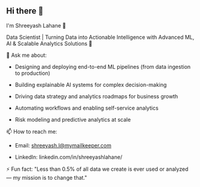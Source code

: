 ## Hi there 👋
I'm Shreeyash Lahane 🎯

Data Scientist | Turning Data into Actionable Intelligence with Advanced ML, AI & Scalable Analytics Solutions 🚀

💬 Ask me about:

 - Designing and deploying end-to-end ML pipelines (from data ingestion to production)

 - Building explainable AI systems for complex decision-making

 - Driving data strategy and analytics roadmaps for business growth

 - Automating workflows and enabling self-service analytics

 - Risk modeling and predictive analytics at scale

📫 How to reach me:

 - Email: shreeyash.l@mymailkeeper.com

 - LinkedIn: linkedin.com/in/shreeyashlahane/

⚡ Fun fact: "Less than 0.5% of all data we create is ever used or analyzed — my mission is to change that."
<!--
**shreeyashl333/shreeyashl333** is a ✨ _special_ ✨ repository because its `README.md` (this file) appears on your GitHub profile.

Here are some ideas to get you started:

- 🔭 I’m currently working on ...
- 🌱 I’m currently learning ...
- 👯 I’m looking to collaborate on ...
- 🤔 I’m looking for help with ...
- 💬 Ask me about ...
- 📫 How to reach me: ...
- 😄 Pronouns: ...
- ⚡ Fun fact: ...
-->
